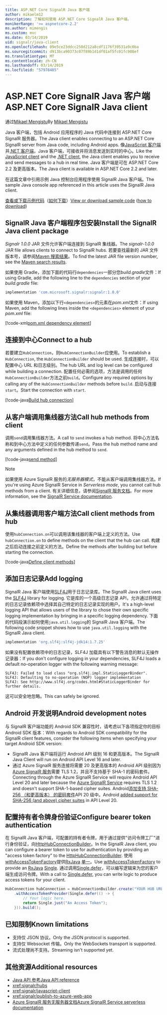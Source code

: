 ```yaml
---
title: ASP.NET Core SignalR Java 客户端
author: mikaelm12
description: 了解如何使用 ASP.NET Core SignalR Java 客户端。
monikerRange: '>= aspnetcore-2.2'
ms.author: mimengis
ms.custom: mvc
ms.date: 03/14/2019
uid: signalr/java-client
ms.openlocfilehash: 09e5ce23ddcc250d212a8cdf1176f39531a9c0ba
ms.sourcegitcommit: d913bca90373c07f89b1d1df01af5fc01fc908ef
ms.translationtype: MT
ms.contentlocale: zh-CN
ms.lasthandoff: 03/14/2019
ms.locfileid: "57978485"
---
```

# <a name="aspnet-core-signalr-java-client"></a><span data-ttu-id="d8eee-103">ASP.NET Core SignalR Java 客户端</span><span class="sxs-lookup"><span data-stu-id="d8eee-103">ASP.NET Core SignalR Java client</span></span>

<span data-ttu-id="d8eee-104">通过[Mikael Mengistu](https://twitter.com/MikaelM_12)</span><span class="sxs-lookup"><span data-stu-id="d8eee-104">By [Mikael Mengistu](https://twitter.com/MikaelM_12)</span></span>

<span data-ttu-id="d8eee-105">Java 客户端，包括 Android 应用程序的 Java 代码中连接到 ASP.NET Core SignalR 服务器。</span><span class="sxs-lookup"><span data-stu-id="d8eee-105">The Java client enables connecting to an ASP.NET Core SignalR server from Java code, including Android apps.</span></span> <span data-ttu-id="d8eee-106">像[JavaScript 客户端](xref:signalr/javascript-client)并[.NET 客户端](xref:signalr/dotnet-client)，Java 客户端，可接收并将消息发送到实时的中心。</span><span class="sxs-lookup"><span data-stu-id="d8eee-106">Like the [JavaScript client](xref:signalr/javascript-client) and the [.NET client](xref:signalr/dotnet-client), the Java client enables you to receive and send messages to a hub in real time.</span></span> <span data-ttu-id="d8eee-107">Java 客户端是可在 ASP.NET Core 2.2 及更高版本。</span><span class="sxs-lookup"><span data-stu-id="d8eee-107">The Java client is available in ASP.NET Core 2.2 and later.</span></span>

<span data-ttu-id="d8eee-108">在这篇文章中引用示例 Java 控制台应用程序使用 SignalR Java 客户端。</span><span class="sxs-lookup"><span data-stu-id="d8eee-108">The sample Java console app referenced in this article uses the SignalR Java client.</span></span>

<span data-ttu-id="d8eee-109">[查看或下载示例代码](https://github.com/aspnet/Docs/tree/master/aspnetcore/signalr/java-client/sample)（[如何下载](xref:index#how-to-download-a-sample)）</span><span class="sxs-lookup"><span data-stu-id="d8eee-109">[View or download sample code](https://github.com/aspnet/Docs/tree/master/aspnetcore/signalr/java-client/sample) ([how to download](xref:index#how-to-download-a-sample))</span></span>

## <a name="install-the-signalr-java-client-package"></a><span data-ttu-id="d8eee-110">SignalR Java 客户端程序包安装</span><span class="sxs-lookup"><span data-stu-id="d8eee-110">Install the SignalR Java client package</span></span>

<span data-ttu-id="d8eee-111">*Signalr 1.0.0* JAR 文件允许客户端连接到 SignalR 集线器。</span><span class="sxs-lookup"><span data-stu-id="d8eee-111">The *signalr-1.0.0* JAR file allows clients to connect to SignalR hubs.</span></span> <span data-ttu-id="d8eee-112">若要查找最新的 JAR 文件版本号，请参阅[Maven 搜索结果](https://search.maven.org/search?q=g:com.microsoft.signalr%20AND%20a:signalr)。</span><span class="sxs-lookup"><span data-stu-id="d8eee-112">To find the latest JAR file version number, see the [Maven search results](https://search.maven.org/search?q=g:com.microsoft.signalr%20AND%20a:signalr).</span></span>

<span data-ttu-id="d8eee-113">如果使用 Gradle，添加下面的代码行`dependencies`一部分您*build.gradle*文件：</span><span class="sxs-lookup"><span data-stu-id="d8eee-113">If using Gradle, add the following line to the `dependencies` section of your *build.gradle* file:</span></span>

```gradle
implementation 'com.microsoft.signalr:signalr:1.0.0'
```

<span data-ttu-id="d8eee-114">如果使用 Maven，添加以下行`<dependencies>`的元素在*pom.xml*文件：</span><span class="sxs-lookup"><span data-stu-id="d8eee-114">If using Maven, add the following lines inside the `<dependencies>` element of your *pom.xml* file:</span></span>

[!code-xml[pom.xml dependency element](java-client/sample/pom.xml?name=snippet_dependencyElement)]

## <a name="connect-to-a-hub"></a><span data-ttu-id="d8eee-115">连接到中心</span><span class="sxs-lookup"><span data-stu-id="d8eee-115">Connect to a hub</span></span>

<span data-ttu-id="d8eee-116">若要建立`HubConnection`，则`HubConnectionBuilder`应使用。</span><span class="sxs-lookup"><span data-stu-id="d8eee-116">To establish a `HubConnection`, the `HubConnectionBuilder` should be used.</span></span> <span data-ttu-id="d8eee-117">生成连接时，可以配置中心 URL 和日志级别。</span><span class="sxs-lookup"><span data-stu-id="d8eee-117">The hub URL and log level can be configured while building a connection.</span></span> <span data-ttu-id="d8eee-118">配置任何必需的选项，方法是调用的任何`HubConnectionBuilder`方法之前`build`。</span><span class="sxs-lookup"><span data-stu-id="d8eee-118">Configure any required options by calling any of the `HubConnectionBuilder` methods before `build`.</span></span> <span data-ttu-id="d8eee-119">启动与连接`start`。</span><span class="sxs-lookup"><span data-stu-id="d8eee-119">Start the connection with `start`.</span></span>

[!code-java[Build hub connection](java-client/sample/src/main/java/Chat.java?range=16-17)]

## <a name="call-hub-methods-from-client"></a><span data-ttu-id="d8eee-120">从客户端调用集线器方法</span><span class="sxs-lookup"><span data-stu-id="d8eee-120">Call hub methods from client</span></span>

<span data-ttu-id="d8eee-121">调用`send`调用集线器方法。</span><span class="sxs-lookup"><span data-stu-id="d8eee-121">A call to `send` invokes a hub method.</span></span> <span data-ttu-id="d8eee-122">将中心方法名称和到中心方法中定义的任何参数传递`send`。</span><span class="sxs-lookup"><span data-stu-id="d8eee-122">Pass the hub method name and any arguments defined in the hub method to `send`.</span></span>

[!code-java[send method](java-client/sample/src/main/java/Chat.java?range=28)]

> [!NOTE]
> <span data-ttu-id="d8eee-123">如果使用 Azure SignalR 服务的*无服务器模式*，不能从客户端调用集线器方法。</span><span class="sxs-lookup"><span data-stu-id="d8eee-123">If you're using Azure SignalR Service in *Serverless mode*, you cannot call hub methods from a client.</span></span> <span data-ttu-id="d8eee-124">有关详细信息，请参阅[SignalR 服务文档](/azure/azure-signalr/signalr-concept-serverless-development-config)。</span><span class="sxs-lookup"><span data-stu-id="d8eee-124">For more information, see the [SignalR Service documentation](/azure/azure-signalr/signalr-concept-serverless-development-config).</span></span>

## <a name="call-client-methods-from-hub"></a><span data-ttu-id="d8eee-125">从集线器调用客户端方法</span><span class="sxs-lookup"><span data-stu-id="d8eee-125">Call client methods from hub</span></span>

<span data-ttu-id="d8eee-126">使用`hubConnection.on`可以调用该集线器的客户端上定义的方法。</span><span class="sxs-lookup"><span data-stu-id="d8eee-126">Use `hubConnection.on` to define methods on the client that the hub can call.</span></span> <span data-ttu-id="d8eee-127">构建之后启动连接之前定义的方法。</span><span class="sxs-lookup"><span data-stu-id="d8eee-127">Define the methods after building but before starting the connection.</span></span>

[!code-java[Define client methods](java-client/sample/src/main/java/Chat.java?range=19-21)]

## <a name="add-logging"></a><span data-ttu-id="d8eee-128">添加日志记录</span><span class="sxs-lookup"><span data-stu-id="d8eee-128">Add logging</span></span>

<span data-ttu-id="d8eee-129">SignalR Java 客户端使用[SLF4J](https://www.slf4j.org/)用于日志记录库。</span><span class="sxs-lookup"><span data-stu-id="d8eee-129">The SignalR Java client uses the [SLF4J](https://www.slf4j.org/) library for logging.</span></span> <span data-ttu-id="d8eee-130">它是库的一个高级日志记录 API，允许通过将特定的日志记录依赖项中选择其自己特定的日志记录实现的用户。</span><span class="sxs-lookup"><span data-stu-id="d8eee-130">It's a high-level logging API that allows users of the library to chose their own specific logging implementation by bringing in a specific logging dependency.</span></span> <span data-ttu-id="d8eee-131">下面的代码段演示如何使用`java.util.logging`的 SignalR Java 客户端。</span><span class="sxs-lookup"><span data-stu-id="d8eee-131">The following code snippet shows how to use `java.util.logging` with the SignalR Java client.</span></span>

```gradle
implementation 'org.slf4j:slf4j-jdk14:1.7.25'
```

<span data-ttu-id="d8eee-132">如果没有配置依赖项中的日志记录，SLF4J 加载具有以下警告消息的默认无操作记录器：</span><span class="sxs-lookup"><span data-stu-id="d8eee-132">If you don't configure logging in your dependencies, SLF4J loads a default no-operation logger with the following warning message:</span></span>

```
SLF4J: Failed to load class "org.slf4j.impl.StaticLoggerBinder".
SLF4J: Defaulting to no-operation (NOP) logger implementation
SLF4J: See http://www.slf4j.org/codes.html#StaticLoggerBinder for further details.
```

<span data-ttu-id="d8eee-133">这可以安全地忽略。</span><span class="sxs-lookup"><span data-stu-id="d8eee-133">This can safely be ignored.</span></span>

## <a name="android-development-notes"></a><span data-ttu-id="d8eee-134">Android 开发说明</span><span class="sxs-lookup"><span data-stu-id="d8eee-134">Android development notes</span></span>

<span data-ttu-id="d8eee-135">与 SignalR 客户端功能的 Android SDK 兼容性时，请考虑以下各项指定你的目标 Android SDK 版本：</span><span class="sxs-lookup"><span data-stu-id="d8eee-135">With regards to Android SDK compatibility for the SignalR client features, consider the following items when specifying your target Android SDK version:</span></span>

* <span data-ttu-id="d8eee-136">SignalR Java 客户端将运行 Android API 级别 16 和更高版本。</span><span class="sxs-lookup"><span data-stu-id="d8eee-136">The SignalR Java Client will run on Android API Level 16 and later.</span></span>
* <span data-ttu-id="d8eee-137">通过 Azure SignalR 服务连接将需要 20 及更高版本的 Android API 级别因为[Azure SignalR 服务](/azure/azure-signalr/signalr-overview)需要 TLS 1.2，并且不支持基于 SHA-1 的密码套件。</span><span class="sxs-lookup"><span data-stu-id="d8eee-137">Connecting through the Azure SignalR Service will require Android API Level 20 and later because the [Azure SignalR Service](/azure/azure-signalr/signalr-overview) requires TLS 1.2 and doesn't support SHA-1-based cipher suites.</span></span> <span data-ttu-id="d8eee-138">Android[添加支持 SHA-256 （和更高版本） 的密码套件](https://developer.android.com/reference/javax/net/ssl/SSLSocket)API 20 级中。</span><span class="sxs-lookup"><span data-stu-id="d8eee-138">Android [added support for SHA-256 (and above) cipher suites](https://developer.android.com/reference/javax/net/ssl/SSLSocket) in API Level 20.</span></span>

## <a name="configure-bearer-token-authentication"></a><span data-ttu-id="d8eee-139">配置持有者令牌身份验证</span><span class="sxs-lookup"><span data-stu-id="d8eee-139">Configure bearer token authentication</span></span>

<span data-ttu-id="d8eee-140">在 SignalR Java 客户端，可配置的持有者令牌，用于通过提供"访问令牌工厂"进行身份验证，向[HttpHubConnectionBuilder](/java/api/com.microsoft.signalr._http_hub_connection_builder?view=aspnet-signalr-java)。</span><span class="sxs-lookup"><span data-stu-id="d8eee-140">In the SignalR Java client, you can configure a bearer token to use for authentication by providing an "access token factory" to the [HttpHubConnectionBuilder](/java/api/com.microsoft.signalr._http_hub_connection_builder?view=aspnet-signalr-java).</span></span> <span data-ttu-id="d8eee-141">使用[withAccessTokenFactory](/java/api/com.microsoft.signalr._http_hub_connection_builder.withaccesstokenprovider?view=aspnet-signalr-java#com_microsoft_signalr__http_hub_connection_builder_withAccessTokenProvider_Single_String__)提供[RxJava](https://github.com/ReactiveX/RxJava) [单一<String>](http://reactivex.io/documentation/single.html)。</span><span class="sxs-lookup"><span data-stu-id="d8eee-141">Use [withAccessTokenFactory](/java/api/com.microsoft.signalr._http_hub_connection_builder.withaccesstokenprovider?view=aspnet-signalr-java#com_microsoft_signalr__http_hub_connection_builder_withAccessTokenProvider_Single_String__) to provide an [RxJava](https://github.com/ReactiveX/RxJava) [Single<String>](http://reactivex.io/documentation/single.html).</span></span> <span data-ttu-id="d8eee-142">通过调用[Single.defer](http://reactivex.io/RxJava/javadoc/io/reactivex/Single.html#defer-java.util.concurrent.Callable-)，可以编写逻辑来为您的客户端生成访问令牌。</span><span class="sxs-lookup"><span data-stu-id="d8eee-142">With a call to [Single.defer](http://reactivex.io/RxJava/javadoc/io/reactivex/Single.html#defer-java.util.concurrent.Callable-), you can write logic to produce access tokens for your client.</span></span>

```java
HubConnection hubConnection = HubConnectionBuilder.create("YOUR HUB URL HERE")
    .withAccessTokenProvider(Single.defer(() -> {
        // Your logic here.
        return Single.just("An Access Token");
    })).build();
```

## <a name="known-limitations"></a><span data-ttu-id="d8eee-143">已知限制</span><span class="sxs-lookup"><span data-stu-id="d8eee-143">Known limitations</span></span>

* <span data-ttu-id="d8eee-144">支持仅 JSON 协议。</span><span class="sxs-lookup"><span data-stu-id="d8eee-144">Only the JSON protocol is supported.</span></span>
* <span data-ttu-id="d8eee-145">支持仅 Websocket 传输。</span><span class="sxs-lookup"><span data-stu-id="d8eee-145">Only the WebSockets transport is supported.</span></span>
* <span data-ttu-id="d8eee-146">流式处理尚不支持。</span><span class="sxs-lookup"><span data-stu-id="d8eee-146">Streaming isn't supported yet.</span></span>

## <a name="additional-resources"></a><span data-ttu-id="d8eee-147">其他资源</span><span class="sxs-lookup"><span data-stu-id="d8eee-147">Additional resources</span></span>

* [<span data-ttu-id="d8eee-148">Java API 参考</span><span class="sxs-lookup"><span data-stu-id="d8eee-148">Java API reference</span></span>](/java/api/com.microsoft.signalr?view=aspnet-signalr-java)
* <xref:signalr/hubs>
* <xref:signalr/javascript-client>
* <xref:signalr/publish-to-azure-web-app>
* [<span data-ttu-id="d8eee-149">Azure SignalR 服务无服务器文档</span><span class="sxs-lookup"><span data-stu-id="d8eee-149">Azure SignalR Service serverless documentation</span></span>](/azure/azure-signalr/signalr-concept-serverless-development-config)
